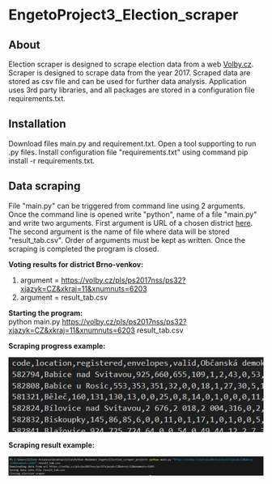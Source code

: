 # EngetoProject3_Election_scraper

## About
Election scraper is designed to scrape election data from a web [Volby.cz](https://volby.cz/pls/ps2017nss/ps3?xjazyk=CZ). Scraper is designed to scrape data from the year 2017. Scraped data are stored as csv file and can be used for further data analysis. Application uses 3rd party libraries, and all packages are stored in a configuration file requirements.txt.

## Installation

Download files main.py and requirement.txt. Open a tool supporting to run .py files. Install configuration file "requirements.txt" using command pip install -r requirements.txt.  

## Data scraping
File "main.py" can be triggered from command line using 2 arguments. Once the command line is opened write "python", name of a file "main.py" and write two arguments. First argument is URL of a chosen district [here](https://volby.cz/pls/ps2017nss/ps3?xjazyk=CZ). The second argument is the name of file where data will be stored "result_tab.csv". Order of arguments must be kept as written. Once the scraping is completed the program is closed.

__Voting results for district Brno-venkov:__
 
1. argument = https://volby.cz/pls/ps2017nss/ps32?xjazyk=CZ&xkraj=11&xnumnuts=6203
1. argument = result_tab.csv

__Starting the program:__  
python main.py https://volby.cz/pls/ps2017nss/ps32?xjazyk=CZ&xkraj=11&xnumnuts=6203 result_tab.csv

__Scraping progress example:__  

![Scraping progress example](https://github.com/SilviePelanova/EngetoProject3_Election_scraper/blob/main/Scraping%20result%20example.png)

__Scraping result example:__

![Sraping result example](https://github.com/SilviePelanova/EngetoProject3_Election_scraper/blob/main/Scraping%20progress%20example.png)
